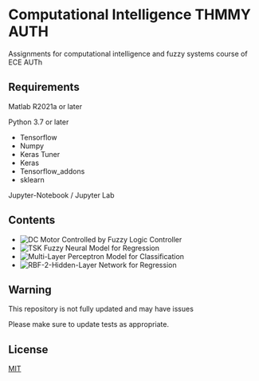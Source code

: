 # Computational Intelligence THMMY AUTH
Assignments for computational intelligence and fuzzy systems course of ECE AUTh


## Requirements 
Matlab R2021a or later

Python 3.7 or later
  * Tensorflow
  * Numpy
  * Keras Tuner
  * Keras
  * Tensorflow_addons
  * sklearn
  
Jupyter-Notebook / Jupyter Lab
## Contents
* ![DC Motor Controlled by Fuzzy Logic Controller](https://github.com/ArtoriasAbyssslayer/Computational_Inteligence/tree/master/FuzzyLogicController)
* ![TSK Fuzzy Neural Model for Regression](https://github.com/ArtoriasAbyssslayer/Computational_Inteligence/tree/master/TSK-Regression)
* ![Multi-Layer Perceptron Model for Classification](https://github.com/ArtoriasAbyssslayer/Computational_Inteligence/tree/master/MultilayerPerceptronClassification)
* ![RBF-2-Hidden-Layer Network for Regression](https://github.com/ArtoriasAbyssslayer/Computational_Inteligence/tree/master/RBF_regression)

## Warning
This repository is not fully updated and may have issues

Please make sure to update tests as appropriate.

## License
[MIT](https://choosealicense.com/licenses/mit/)
